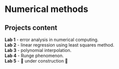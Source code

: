 # Numerical methods
## Projects content
**Lab 1** - error analysis in numerical computing.<br>
**Lab 2** - linear regression using least squares method.<br>
**Lab 3** - polynomial interpolation.<br>
**Lab 4** - Runge phenomenon.<br>
**Lab 5** - 🚧 under construction 🚧
